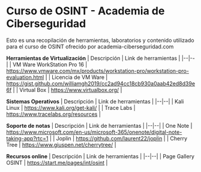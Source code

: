 # Curso de OSINT - Academia de Ciberseguridad
Esto es una recopilación de herramientas, laboratorios y contenido utilizado para el curso de OSINT ofrecido por academia-ciberseguridad.com

**Herramientas de Virtualización**
| Descripción | Link de herramientas |
|--|--|
| VM Ware WorkStation Pro 16 | https://www.vmware.com/mx/products/workstation-pro/workstation-pro-evaluation.html |
| Licencia de VM Ware | https://gist.github.com/williamgh2019/cc2ad94cc18cb930a0aab42ed8d39e6f |
| Virtual Box         | https://www.virtualbox.org/ |


**Sistemas Operativos**
| Descripción | Link de herramientas |
|--|--|
| Kali Linux | https://www.kali.org/get-kali/ |
| Trace Labs | https://www.tracelabs.org/resources |

**Soporte de notas**
| Descripción | Link de herramientas |
|--|--|
| One Note | https://www.microsoft.com/en-us/microsoft-365/onenote/digital-note-taking-app?rtc=1 |
| Joplin | https://github.com/laurent22/joplin |
| Cherry Tree | https://www.giuspen.net/cherrytree/ |


**Recursos online**
| Descripción | Link de herramientas |
|--|--|
| Page Gallery OSINT | https://start.me/pages/int/osint |

